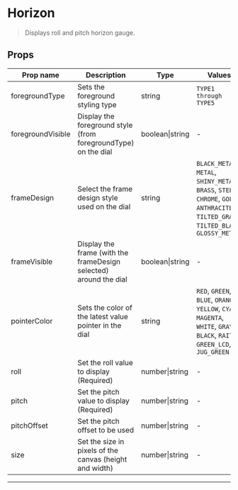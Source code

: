 # Horizon

> Displays roll and pitch horizon gauge.

## Props

| Prop name         | Description                                                       | Type            | Values                                                                                                                                 | Default   |
| ----------------- | ----------------------------------------------------------------- | --------------- | -------------------------------------------------------------------------------------------------------------------------------------- | --------- |
| foregroundType    | Sets the foreground styling type                                  | string          | `TYPE1 through TYPE5`                                                                                                                  | "TYPE1"   |
| foregroundVisible | Display the foreground style (from foregroundType) on the dial    | boolean\|string | -                                                                                                                                      | true      |
| frameDesign       | Select the frame design style used on the dial                    | string          | `BLACK_METAL`, `METAL`, `SHINY_METAL`, `BRASS`, `STEEL`, `CHROME`, `GOLD`, `ANTHRACITE`, `TILTED_GRAY`, `TILTED_BLACK`, `GLOSSY_METAL` | "METAL"   |
| frameVisible      | Display the frame (with the frameDesign selected) around the dial | boolean\|string | -                                                                                                                                      | true      |
| pointerColor      | Sets the color of the latest value pointer in the dial            | string          | `RED`, `GREEN`, `BLUE`, `ORANGE`, `YELLOW`, `CYAN`, `MAGENTA`, `WHITE`, `GRAY`, `BLACK`, `RAITH`, `GREEN_LCD`, `JUG_GREEN`             | "RED"     |
| roll              | Set the roll value to display (Required)                          | number\|string  | -                                                                                                                                      |           |
| pitch             | Set the pitch value to display (Required)                         | number\|string  | -                                                                                                                                      |           |
| pitchOffset       | Set the pitch offset to be used                                   | number\|string  | -                                                                                                                                      | 0         |
| size              | Set the size in pixels of the canvas (height and width)           | number\|string  | -                                                                                                                                      | undefined |

---

